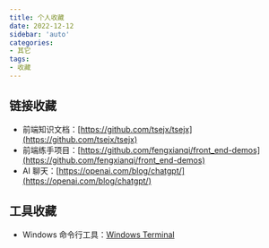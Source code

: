 ```yaml
---
title: 个人收藏
date: 2022-12-12
sidebar: 'auto'
categories:
- 其它
tags:
- 收藏
---
```


## 链接收藏

+ 前端知识文档：[https://github.com/tsejx/tsejx](https://github.com/tsejx/tsejx)
+ 前端练手项目：[https://github.com/fengxianqi/front_end-demos](https://github.com/fengxianqi/front_end-demos)
+ AI 聊天：[https://openai.com/blog/chatgpt/](https://openai.com/blog/chatgpt/)

## 工具收藏

+ Windows 命令行工具：[Windows Terminal](https://github.com/microsoft/terminal)
